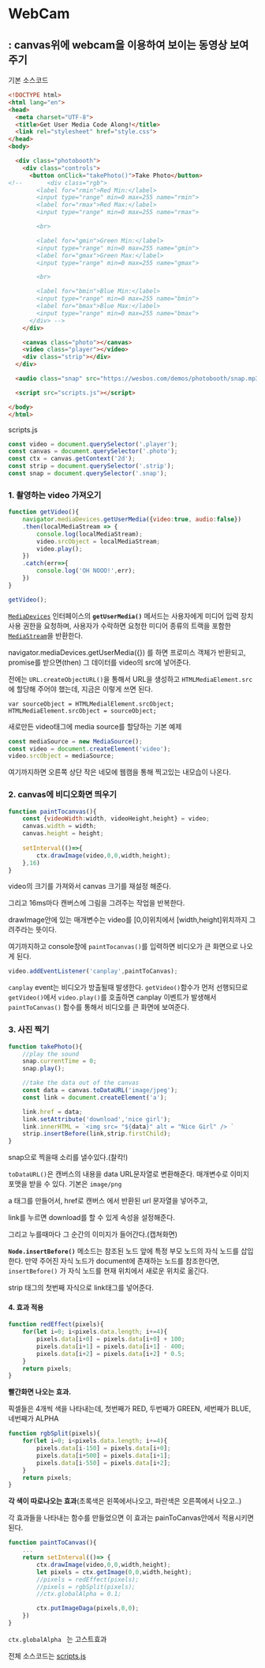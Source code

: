 # WebCam

## : canvas위에 webcam을 이용하여 보이는 동영상 보여주기 

기본 소스코드

```html
<!DOCTYPE html>
<html lang="en">
<head>
  <meta charset="UTF-8">
  <title>Get User Media Code Along!</title>
  <link rel="stylesheet" href="style.css">
</head>
<body>

  <div class="photobooth">
    <div class="controls">
      <button onClick="takePhoto()">Take Photo</button>
<!--       <div class="rgb">
        <label for="rmin">Red Min:</label>
        <input type="range" min=0 max=255 name="rmin">
        <label for="rmax">Red Max:</label>
        <input type="range" min=0 max=255 name="rmax">

        <br>

        <label for="gmin">Green Min:</label>
        <input type="range" min=0 max=255 name="gmin">
        <label for="gmax">Green Max:</label>
        <input type="range" min=0 max=255 name="gmax">

        <br>

        <label for="bmin">Blue Min:</label>
        <input type="range" min=0 max=255 name="bmin">
        <label for="bmax">Blue Max:</label>
        <input type="range" min=0 max=255 name="bmax">
      </div> -->
    </div>

    <canvas class="photo"></canvas>
    <video class="player"></video>
    <div class="strip"></div>
  </div>

  <audio class="snap" src="https://wesbos.com/demos/photobooth/snap.mp3" hidden></audio>

  <script src="scripts.js"></script>

</body>
</html>

```

scripts.js

```javascript
const video = document.querySelector('.player');
const canvas = document.querySelector('.photo');
const ctx = canvas.getContext('2d');
const strip = document.querySelector('.strip');
const snap = document.querySelector('.snap');

```



### 1. 촬영하는 video 가져오기

```javascript
function getVideo(){
    navigator.mediaDevices.getUserMedia({video:true, audio:false})
    .then(localMediaStream => {
        console.log(localMediaStream);
        video.srcObject = localMediaStream;
        video.play();
    })
    .catch(err=>{
        console.log('OH NOOO!',err);
    })
}

getVideo();
```

[`MediaDevices`](https://developer.mozilla.org/ko/docs/Web/API/MediaDevices) 인터페이스의 **`getUserMedia()`** 메서드는 사용자에게 미디어 입력 장치 사용 권한을 요청하며, 사용자가 수락하면 요청한 미디어 종류의 트랙을 포함한 [`MediaStream`](https://developer.mozilla.org/ko/docs/Web/API/MediaStream)을 반환한다.

navigator.mediaDevices.getUserMedia({}) 를 하면 프로미스 객체가 반환되고, promise를 받으면(then) 그 데이터를 video의 src에 넣어준다.

전에는 `URL.createObjectURL()`을 통해서 URL을 생성하고 `HTMLMediaElement.src`에 할당해 주어야 했는데, 지금은 이렇게 쓰면 된다.

```
var sourceObject = HTMLMedialElement.srcObject;
HTMLMediaElement.srcObject = sourceObject;
```

새로만든 video태그에 media source를 할당하는 기본 예제

```javascript
const mediaSource = new MediaSource();
const video = document.createElement('video');
video.srcObject = mediaSource;
```

여기까지하면 오른쪽 상단 작은 네모에 웹캠을 통해 찍고있는 내모습이 나온다.



### 2. canvas에 비디오화면 띄우기

```javascript
function paintTocanvas(){
    const {videoWidth:width, videoHeight,height} = video;
    canvas.width = width;
    canvas.height = height;
    
    setInterval(()=>{
        ctx.drawImage(video,0,0,width,height);
    },16)
}
```

video의 크기를 가져와서 canvas 크기를 재설정 해준다.

그리고 16ms마다 캔버스에 그림을 그려주는 작업을 반복한다.

drawImage안에 있는 매개변수는 video를 [0,0]위치에서 [width,height]위치까지 그려주라는 뜻이다.

여기까지하고 console창에 `paintTocanvas()`를 입력하면 비디오가 큰 화면으로 나오게 된다.

```javascript
video.addEventListener('canplay',paintToCanvas);
```

`canplay` event는 비디오가 방출될때 발생한다. `getVideo()`함수가 먼저 선행되므로 `getVideo()`에서 `video.play()`를 호출하면 canplay 이벤트가 발생해서 `paintToCanvas()` 함수를 통해서 비디오를 큰 화면에 보여준다.



### 3. 사진 찍기

```javascript
function takePhoto(){
    //play the sound
    snap.currentTime = 0;
    snap.play();

    //take the data out of the canvas
    const data = canvas.toDataURL('image/jpeg');
    const link = document.createElement('a');

    link.href = data;
    link.setAttribute('download','nice girl');
    link.innerHTML = `<img src= "${data}" alt = "Nice Girl" /> `
    strip.insertBefore(link,strip.firstChild);
}
```

snap으로 찍을때 소리를 낼수있다.(찰칵!)

`toDataURL()`은 캔버스의 내용을 data URL문자열로 변환해준다. 매개변수로 이미지 포맷을 받을 수 있다. 기본은 `image/png`

a 태그를 만들어서, href로 캔버스 에서 반환된 url 문자열을 넣어주고,

link를 누르면 download를 할 수 있게 속성을 설정해준다. 

그리고 누를때마다 그 순간의 이미지가 들어간다.(캡쳐화면)

__`Node.insertBefore()`__ 메소드는 참조된 노드 앞에 특정 부모 노드의 자식 노드를 삽입한다. 만약 주어진 자식 노드가 document에 존재하는 노드를 참조한다면, `insertBefore()` 가 자식 노드를 현재 위치에서 새로운 위치로 옮긴다. 

strip 태그의 첫번째 자식으로 link태그를 넣어준다.



#### 4. 효과 적용

```javascript
function redEffect(pixels){
    for(let i=0; i<pixels.data.length; i+=4){
        pixels.data[i+0] = pixels.data[i+0] + 100;
        pixels.data[i+1] = pixels.data[i+1] - 400;
        pixels.data[i+2] = pixels.data[i+2] * 0.5;
    }
    return pixels;
}
```

**빨간화면 나오는 효과.**

픽셀들은 4개씩 색을 나타내는데, 첫번째가 RED, 두번째가 GREEN, 세번째가 BLUE, 네번째가 ALPHA

```javascript
function rgbSplit(pixels){
    for(let i=0; i<pixels.data.length; i+=4){
        pixels.data[i-150] = pixels.data[i+0];
        pixels.data[i+500] = pixels.data[i+1];
        pixels.data[i-550] = pixels.data[i+2];
    }
    return pixels;
}
```

**각 색이 따로나오는 효과**(초록색은 왼쪽에서나오고, 파란색은 오른쪽에서 나오고..)

각 효과들을 나타내는 함수를 만들었으면 이 효과는 painToCanvas안에서 적용시키면 된다.

```javascript
function paintToCanvas(){
    ...
    return setInterval(()=> {
        ctx.drawImage(video,0,0,width,height);
        let pixels = ctx.getImage(0,0,width,height);
        //pixels = redEffect(pixels);
        //pixels = rgbSplit(pixels);
        //ctx.globalAlpha = 0.1;

        ctx.putImageDaga(pixels,0,0);
    })
}
```

`ctx.globalAlpha ` 는 고스트효과 



전체 소스코드는 [scripts.js](https://github.com/jingnee/JavaScript30/blob/master/19_Webcam%20Fun/scripts.js)



